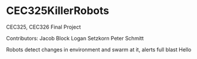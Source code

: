 # CEC325KillerRobots
CEC325, CEC326 Final Project

Contributors:
  Jacob Block 
  Logan Setzkorn
  Peter Schmitt
  
Robots detect changes in environment and swarm at it, alerts full blast
Hello
